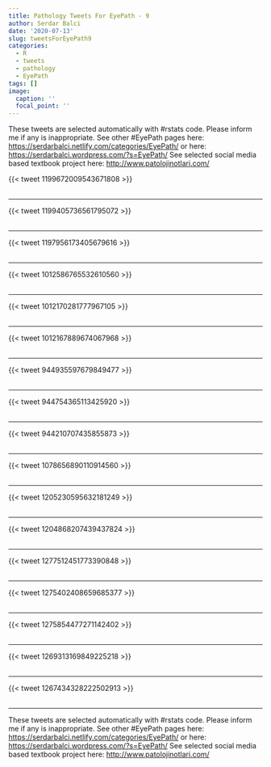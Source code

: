```yaml
---
title: Pathology Tweets For EyePath - 9
author: Serdar Balci
date: '2020-07-13'
slug: tweetsForEyePath9
categories:
  - R
  - tweets
  - pathology
  - EyePath
tags: []
image:
  caption: ''
  focal_point: ''
---
```



These tweets are selected automatically with #rstats code. Please inform me if any is inappropriate.
See other #EyePath pages here: https://serdarbalci.netlify.com/categories/EyePath/  or here: https://serdarbalci.wordpress.com/?s=EyePath/ 
See selected social media based textbook project here: http://www.patolojinotlari.com/

{{< tweet 1199672009543671808 >}}
<br>
<br>
<hr>
{{< tweet 1199405736561795072 >}}
<br>
<br>
<hr>
{{< tweet 1197956173405679616 >}}
<br>
<br>
<hr>
{{< tweet 1012586765532610560 >}}
<br>
<br>
<hr>
{{< tweet 1012170281777967105 >}}
<br>
<br>
<hr>
{{< tweet 1012167889674067968 >}}
<br>
<br>
<hr>
{{< tweet 944935597679849477 >}}
<br>
<br>
<hr>
{{< tweet 944754365113425920 >}}
<br>
<br>
<hr>
{{< tweet 944210707435855873 >}}
<br>
<br>
<hr>
{{< tweet 1078656890110914560 >}}
<br>
<br>
<hr>
{{< tweet 1205230595632181249 >}}
<br>
<br>
<hr>
{{< tweet 1204868207439437824 >}}
<br>
<br>
<hr>
{{< tweet 1277512451773390848 >}}
<br>
<br>
<hr>
{{< tweet 1275402408659685377 >}}
<br>
<br>
<hr>
{{< tweet 1275854477271142402 >}}
<br>
<br>
<hr>
{{< tweet 1269313169849225218 >}}
<br>
<br>
<hr>
{{< tweet 1267434328222502913 >}}
<br>
<br>
<hr>


These tweets are selected automatically with #rstats code. Please inform me if any is inappropriate.
See other #EyePath pages here: https://serdarbalci.netlify.com/categories/EyePath/  or here: https://serdarbalci.wordpress.com/?s=EyePath/ 
See selected social media based textbook project here: http://www.patolojinotlari.com/
